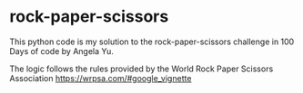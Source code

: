 # rock-paper-scissors

This python code is my solution to the rock-paper-scissors challenge in 100 Days of code by Angela Yu.

The logic follows the rules provided by the World Rock Paper Scissors Association https://wrpsa.com/#google_vignette